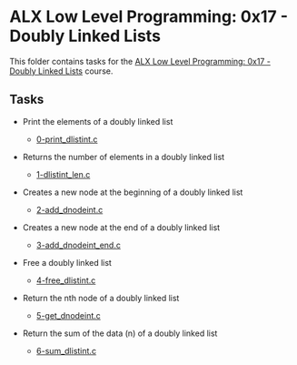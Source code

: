# ALX Low Level Programming: 0x17 - Doubly Linked Lists

This folder contains tasks for the [ALX Low Level Programming: 0x17 - Doubly Linked Lists](https://github.com/alx-low-level-programming/0x17-doubly_linked_lists) course.

## Tasks

- Print the elements of a doubly linked list
  - [0-print_dlistint.c](
        https://github.com/alx-low-level-programming/0x17-doubly_linked_lists/blob/main/0-print_dlistint.c
    )

- Returns the number of elements in a doubly linked list
  - [1-dlistint_len.c](
        https://github.com/alx-low-level-programming/0x17-doubly_linked_lists/blob/main/1-dlistint_len.c
    )

- Creates a new node at the beginning of a doubly linked list
  - [2-add_dnodeint.c](
        https://github.com/alx-low-level-programming/0x17-doubly_linked_lists/blob/main/2-add_dnodeint.c
    )

- Creates a new node at the end of a doubly linked list
  - [3-add_dnodeint_end.c](
        https://github.com/alx-low-level-programming/0x17-doubly_linked_lists/blob/main/3-add_dnodeint_end.c
    )

- Free a doubly linked list
  - [4-free_dlistint.c](
        https://github.com/alx-low-level-programming/0x17-doubly_linked_lists/blob/main/4-free_dlistint.c
    )

- Return the nth node of a doubly linked list
  - [5-get_dnodeint.c](
        https://github.com/alx-low-level-programming/0x17-doubly_linked_lists/blob/main/5-get_dnodeint.c
    )

- Return the sum of the data (n) of a doubly linked list
  - [6-sum_dlistint.c](
        https://github.com/alx-low-level-programming/0x17-doubly_linked_lists/blob/main/6-sum_dlistint.c
    )
